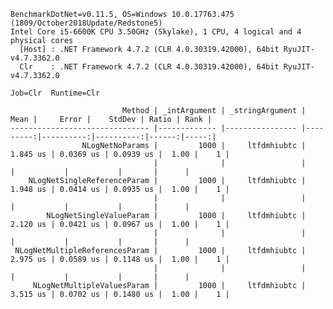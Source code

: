 
    BenchmarkDotNet=v0.11.5, OS=Windows 10.0.17763.475 (1809/October2018Update/Redstone5)
    Intel Core i5-6600K CPU 3.50GHz (Skylake), 1 CPU, 4 logical and 4 physical cores
      [Host] : .NET Framework 4.7.2 (CLR 4.0.30319.42000), 64bit RyuJIT-v4.7.3362.0
      Clr    : .NET Framework 4.7.2 (CLR 4.0.30319.42000), 64bit RyuJIT-v4.7.3362.0

    Job=Clr  Runtime=Clr  

                             Method | _intArgument | _stringArgument |     Mean |     Error |    StdDev | Ratio | Rank |
    ------------------------------- |------------- |---------------- |---------:|----------:|----------:|------:|-----:|
                    NLogNetNoParams |         1000 |     ltfdmhiubtc | 1.845 us | 0.0369 us | 0.0939 us |  1.00 |    1 |
                                    |              |                 |          |           |           |       |      |
        NLogNetSingleReferenceParam |         1000 |     ltfdmhiubtc | 1.948 us | 0.0414 us | 0.0935 us |  1.00 |    1 |
                                    |              |                 |          |           |           |       |      |
            NLogNetSingleValueParam |         1000 |     ltfdmhiubtc | 2.120 us | 0.0421 us | 0.0967 us |  1.00 |    1 |
                                    |              |                 |          |           |           |       |      |
     NLogNetMultipleReferencesParam |         1000 |     ltfdmhiubtc | 2.975 us | 0.0589 us | 0.1148 us |  1.00 |    1 |
                                    |              |                 |          |           |           |       |      |
         NLogNetMultipleValuesParam |         1000 |     ltfdmhiubtc | 3.515 us | 0.0702 us | 0.1480 us |  1.00 |    1 |
